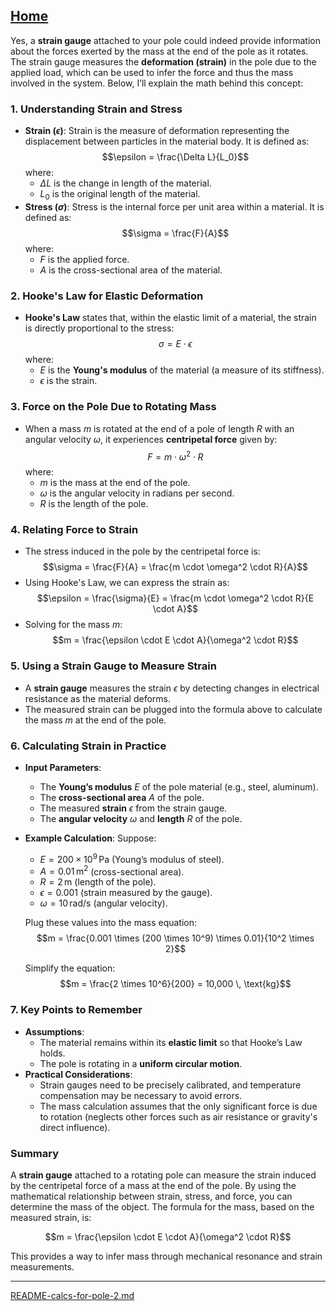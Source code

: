 [Home](https://t2m.io/VwvDcuw)
---

Yes, a **strain gauge** attached to your pole could indeed provide information about the forces exerted by the mass at the end of the pole as it rotates. The strain gauge measures the **deformation (strain)** in the pole due to the applied load, which can be used to infer the force and thus the mass involved in the system. Below, I’ll explain the math behind this concept:

### 1. **Understanding Strain and Stress**
- **Strain ($\epsilon$)**: Strain is the measure of deformation representing the displacement between particles in the material body. It is defined as:
  $$\epsilon = \frac{\Delta L}{L_0}$$
  where:
  - $\Delta L$ is the change in length of the material.
  - $L_0$ is the original length of the material.
- **Stress ($\sigma$)**: Stress is the internal force per unit area within a material. It is defined as:
  $$\sigma = \frac{F}{A}$$
  where:
  - $F$ is the applied force.
  - $A$ is the cross-sectional area of the material.

### 2. **Hooke's Law for Elastic Deformation**
- **Hooke's Law** states that, within the elastic limit of a material, the strain is directly proportional to the stress:
  $$\sigma = E \cdot \epsilon$$
  where:
  - $E$ is the **Young's modulus** of the material (a measure of its stiffness).
  - $\epsilon$ is the strain.

### 3. **Force on the Pole Due to Rotating Mass**
- When a mass $m$ is rotated at the end of a pole of length $R$ with an angular velocity $\omega$, it experiences **centripetal force** given by:
  $$F = m \cdot \omega^2 \cdot R$$
  where:
  - $m$ is the mass at the end of the pole.
  - $\omega$ is the angular velocity in radians per second.
  - $R$ is the length of the pole.

### 4. **Relating Force to Strain**
- The stress induced in the pole by the centripetal force is:
  $$\sigma = \frac{F}{A} = \frac{m \cdot \omega^2 \cdot R}{A}$$
- Using Hooke's Law, we can express the strain as:
  $$\epsilon = \frac{\sigma}{E} = \frac{m \cdot \omega^2 \cdot R}{E \cdot A}$$
- Solving for the mass $m$:
  $$m = \frac{\epsilon \cdot E \cdot A}{\omega^2 \cdot R}$$

### 5. **Using a Strain Gauge to Measure Strain**
- A **strain gauge** measures the strain $\epsilon$ by detecting changes in electrical resistance as the material deforms.
- The measured strain can be plugged into the formula above to calculate the mass $m$ at the end of the pole.

### 6. **Calculating Strain in Practice**
- **Input Parameters**:
  - The **Young’s modulus** $E$ of the pole material (e.g., steel, aluminum).
  - The **cross-sectional area** $A$ of the pole.
  - The measured **strain** $\epsilon$ from the strain gauge.
  - The **angular velocity** $\omega$ and **length** $R$ of the pole.

- **Example Calculation**:
  Suppose:
  - $E = 200 \times 10^9 \, \text{Pa}$ (Young’s modulus of steel).
  - $A = 0.01 \, \text{m}^2$ (cross-sectional area).
  - $R = 2 \, \text{m}$ (length of the pole).
  - $\epsilon = 0.001$ (strain measured by the gauge).
  - $\omega = 10 \, \text{rad/s}$ (angular velocity).

  Plug these values into the mass equation:
  $$m = \frac{0.001 \times (200 \times 10^9) \times 0.01}{10^2 \times 2}$$

  Simplify the equation:
  $$m = \frac{2 \times 10^6}{200} = 10,000 \, \text{kg}$$

### 7. **Key Points to Remember**
- **Assumptions**:
  - The material remains within its **elastic limit** so that Hooke’s Law holds.
  - The pole is rotating in a **uniform circular motion**.
- **Practical Considerations**:
  - Strain gauges need to be precisely calibrated, and temperature compensation may be necessary to avoid errors.
  - The mass calculation assumes that the only significant force is due to rotation (neglects other forces such as air resistance or gravity's direct influence).

### Summary
A **strain gauge** attached to a rotating pole can measure the strain induced by the centripetal force of a mass at the end of the pole. By using the mathematical relationship between strain, stress, and force, you can determine the mass of the object. The formula for the mass, based on the measured strain, is:

$$m = \frac{\epsilon \cdot E \cdot A}{\omega^2 \cdot R}$$

This provides a way to infer mass through mechanical resonance and strain measurements.


---

[README-calcs-for-pole-2.md](https://t2m.io/ajUkabm)
